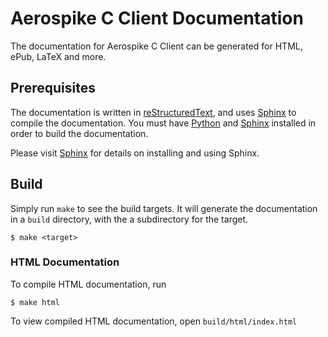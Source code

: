 # Aerospike C Client Documentation

The documentation for Aerospike C Client can be generated for HTML, ePub, LaTeX and more.


## Prerequisites

The documentation is written in [reStructuredText](http://docutils.sourceforge.net/rst.html), and uses [Sphinx](http://sphinx-doc.org/) to compile the documentation. You must have [Python](http://www.python.org/) and [Sphinx](http://sphinx-doc.org/) installed in order to build the documentation.

Please visit [Sphinx](http://sphinx-doc.org/) for details on installing and using Sphinx.


## Build

Simply run `make` to see the build targets. It will generate the documentation in a `build` directory, with the a subdirectory for the target.

    $ make <target>

### HTML Documentation

To compile HTML documentation, run

    $ make html

To view compiled HTML documentation, open `build/html/index.html`

